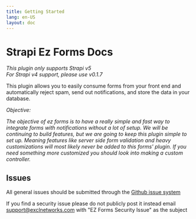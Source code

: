 ```yaml
---
title: Getting Started
lang: en-US
layout: doc
---
```


# Strapi Ez Forms Docs

_This plugin only supports Strapi v5_  
_For Strapi v4 support, please use *v0.1.7*_

This plugin allows you to easily consume forms from your front end and automatically reject spam, send out
notifications, and store the data in your database.

_Objective:_

_The objective of ez forms is to have a really simple and fast way to integrate forms with notifications without a lot of setup. We will be continuing to build features, but we are going to keep this plugin simple to set up. Meaning features like server side form validation and heavy customizations will most likely never be added to this forms' plugin. If you need something more customized you should look into making a custom controller._

## Issues

All general issues should be submitted through the [Github issue system](https://github.com/excl-networks/strapi-plugin-ezforms/issues)

If you find a security issue please do not publicly post it instead email support@exclnetworks.com with "EZ Forms Security Issue" as the subject
